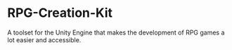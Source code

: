 # RPG-Creation-Kit
A toolset for the Unity Engine that makes the development of RPG games a lot easier and accessible.
